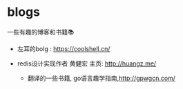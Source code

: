 # blogs
一些有趣的博客和书籍📚


* 左耳的bolg : https://coolshell.cn/

* redis设计实现作者 黄健宏 主页: http://huangz.me/ 
    * 翻译的一些书籍, go语言趣学指南,http://gpwgcn.com/ 
  
